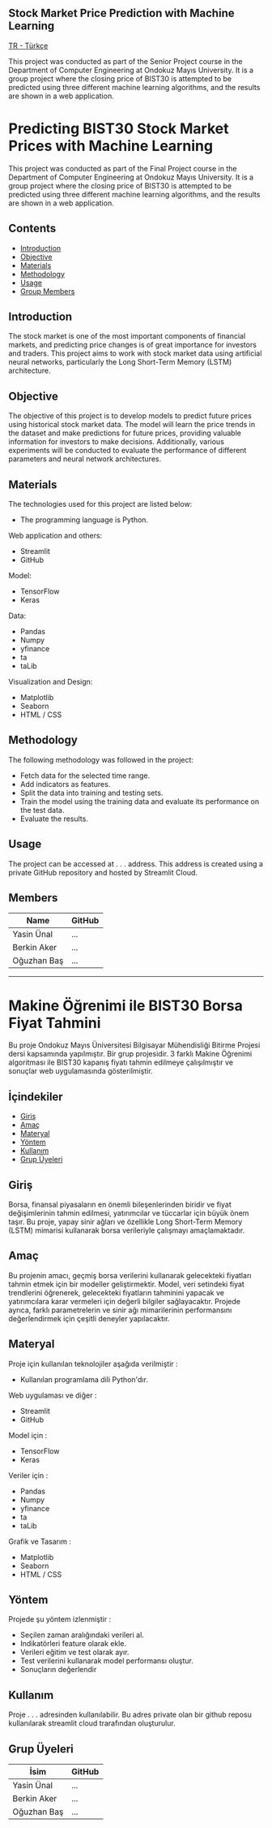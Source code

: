 ## Stock Market Price Prediction with Machine Learning 

[TR - Türkçe](#makine-öğrenimi-ile-bist30-borsa-fiyat-tahmini)


This project was conducted as part of the Senior Project course in the Department of Computer Engineering at Ondokuz Mayıs University. It is a group project where the closing price of BIST30 is attempted to be predicted using three different machine learning algorithms, and the results are shown in a web application. 


# Predicting BIST30 Stock Market Prices with Machine Learning

This project was conducted as part of the Final Project course in the Department of Computer Engineering at Ondokuz Mayıs University. It is a group project where the closing price of BIST30 is attempted to be predicted using three different machine learning algorithms, and the results are shown in a web application.

## Contents

  - [Introduction](#introduction)
  - [Objective](#objective)
  - [Materials](#materials)
  - [Methodology](#methodology)
  - [Usage](#usage)
  - [Group Members](#members)

## Introduction

The stock market is one of the most important components of financial markets, and predicting price changes is of great importance for investors and traders. This project aims to work with stock market data using artificial neural networks, particularly the Long Short-Term Memory (LSTM) architecture.

## Objective

The objective of this project is to develop models to predict future prices using historical stock market data. The model will learn the price trends in the dataset and make predictions for future prices, providing valuable information for investors to make decisions. Additionally, various experiments will be conducted to evaluate the performance of different parameters and neural network architectures.

## Materials

The technologies used for this project are listed below:

* The programming language is Python.

Web application and others:

- Streamlit
- GitHub

Model:

- TensorFlow
- Keras

Data:

- Pandas
- Numpy
- yfinance
- ta
- taLib

Visualization and Design:

- Matplotlib
- Seaborn
- HTML / CSS

## Methodology

The following methodology was followed in the project:

- Fetch data for the selected time range.
- Add indicators as features.
- Split the data into training and testing sets.
- Train the model using the training data and evaluate its performance on the test data.
- Evaluate the results.

## Usage

The project can be accessed at . . . address. This address is created using a private GitHub repository and hosted by Streamlit Cloud.

## Members

| Name | GitHub |
|  -   |   -    |
| Yasin Ünal  | ... |
| Berkin Aker | ... |
| Oğuzhan Baş | ... |






















---------

# Makine Öğrenimi ile BIST30 Borsa Fiyat Tahmini 

Bu proje Ondokuz Mayıs Üniversitesi Bilgisayar Mühendisliği Bitirme Projesi dersi kapsamında yapılmıştır. Bir grup projesidir. 3 farklı Makine Öğrenimi algoritması ile BIST30 kapanış fiyatı tahmin edilmeye çalışılmıştır ve sonuçlar web uygulamasında gösterilmiştir. 

## İçindekiler
- [Giriş](#giriş)
- [Amaç](#amaç)
- [Materyal](#materyal)
- [Yöntem](#yöntem)
- [Kullanım](#kullanım)
- [Grup Üyeleri](#grup-üyeleri)

## Giriş

Borsa, finansal piyasaların en önemli bileşenlerinden biridir ve fiyat değişimlerinin tahmin edilmesi, yatırımcılar ve tüccarlar için büyük önem taşır. Bu proje, yapay sinir ağları ve özellikle Long Short-Term Memory (LSTM) mimarisi kullanarak borsa verileriyle çalışmayı amaçlamaktadır.


## Amaç

Bu projenin amacı, geçmiş borsa verilerini kullanarak gelecekteki fiyatları tahmin etmek için bir modeller geliştirmektir. Model, veri setindeki fiyat trendlerini öğrenerek, gelecekteki fiyatların tahminini yapacak ve yatırımcılara karar vermeleri için değerli bilgiler sağlayacaktır. Projede ayrıca, farklı parametrelerin ve sinir ağı mimarilerinin performansını değerlendirmek için çeşitli deneyler yapılacaktır.

## Materyal

Proje için kullanılan teknolojiler aşağıda verilmiştir : 

* Kullanılan programlama dili Python'dır.

Web uygulaması ve diğer : 

- Streamlit 
- GitHub 

Model için : 
- TensorFlow
- Keras
  
Veriler için : 
- Pandas 
- Numpy 
- yfinance 
- ta 
- taLib 

Grafik ve Tasarım : 
- Matplotlib 
- Seaborn 
- HTML / CSS


## Yöntem

Projede şu yöntem izlenmiştir : 

- Seçilen zaman aralığındaki verileri al.
- Indikatörleri feature olarak ekle.
- Verileri eğitim ve test olarak ayır.
- Test verilerini kullanarak model performansı oluştur.
- Sonuçların değerlendir

## Kullanım

Proje . . . adresinden kullanılabilir. Bu adres private olan bir github reposu kullanılarak streamlit cloud trarafından oluşturulur. 

## Grup Üyeleri 

| İsim | GitHub |
|  -   |   -    |
| Yasin Ünal  | ... |
| Berkin Aker | ... |
| Oğuzhan Baş | ... |   

